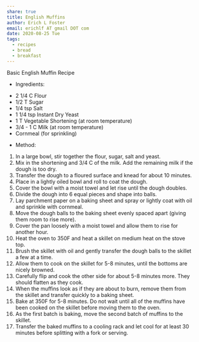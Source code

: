 ```yaml
---
share: true
title: English Muffins
author: Erich L Foster
email: erichlf AT gmail DOT com
date: 2020-08-25 Tue
tags:
  - recipes
  - bread
  - breakfast
---
```


Basic English Muffin Recipe
* Ingredients:
- 2 1/4 C Flour
- 1/2 T Sugar
- 1/4 tsp Salt
- 1 1/4 tsp Instant Dry Yeast
- 1 T Vegetable Shortening (at room temperature)
- 3/4 - 1 C Milk (at room temperature)
- Cornmeal (for sprinkling)

* Method:
1. In a large bowl, stir together the flour, sugar, salt and yeast.
2. Mix in the shortening and 3/4 C of the milk. Add the remaining milk if the dough is too dry.
3. Transfer the dough to a floured surface and knead for about 10 minutes.
4. Place in a lightly oiled bowl and roll to coat the dough.
5. Cover the bowl with a moist towel and let rise until the dough doubles.
6. Divide the dough into 6 equal pieces and shape into balls.
7. Lay parchment paper on a baking sheet and spray or lightly coat with oil and sprinkle with cornmeal.
8. Move the dough balls to the baking sheet evenly spaced apart (giving them room to rise more).
9. Cover the pan loosely with a moist towel and allow them to rise for another hour.
10. Heat the oven to 350F and heat a skillet on medium heat on the stove top.
11. Brush the skillet with oil and gently transfer the dough balls to the skillet a few at a time.
12. Allow them to cook on the skillet for 5-8 minutes, until the bottoms are nicely browned.
13. Carefully flip and cook the other side for about 5-8 minutes more. They should flatten as they cook.
14. When the muffins look as if they are about to burn, remove them from the skillet and transfer quickly to a baking sheet.
15. Bake at 350F for 5-8 minutes. Do not wait until all of the muffins have been cooked on the skillet before moving them to the oven.
16. As the first batch is baking, move the second batch of muffins to the skillet.
17. Transfer the baked muffins to a cooling rack and let cool for at least 30 minutes before splitting with a fork or serving.
